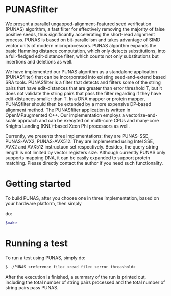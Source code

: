 # **PUNASfilter**

We present a parallel ungapped-alignment-featured seed verification (PUNAS) algorithm,
a fast filter for effectively removing the majority of false positive seeds, thus significantly 
accelerating the short-read alignment process. PUNAS is based on bit-parallelism and takes
advantage of SIMD vector units of modern microprocessors.  PUNAS algorithm expands the basic Hamming 
distance computation, which only detects substitutions, into a full-fledged edit-distance filter, which 
counts not only substitutions but insertions and deletions as well. 

We have implemented our PUNAS algorithm as a standalone application (PUNASfilter) that can be 
incorporated into existing seed-and-extend based SRA tools. PUNASfilter is a filter that detects and 
filters some of the string pairs that have edit-distances that are greater than error threshold T, but it 
does not validate the string pairs that pass the filter regarding if they have edit-distances smaller than 
T. In a DNA mapper or protein mapper, PUNASfilter should then be extended by a more expensive DP-based alignment method. The PUNASfilter application is written in OpenMPaugmented C++. Our implementation employs a vectorize-and-scale approach and can be execyted on multi-core CPUs and many-core Knights Landing (KNL)-based Xeon Phi processors as well.

Currently, we presents three implementations: they are PUNAS-SSE, PUNAS-AVX2, PUNAS-AVX512. They are 
implemented using Intel SSE, AVX2 and AVX512 instructuon set respectively. Besides, the query string 
length is not limited by vector registers size. Although currently PUNAS only supports mapping DNA, it can 
be easily expanded to support protein matching. Please directly contact the author if you need such 
functionality. 

# **Getting started**

To build PUNAS, after you choose one in three implementation, based on your hardware platform, then simply 

do:
```bash
$make
```
# **Running a test**

To run a test using PUNAS, simply do:

```bash
$ ./PUNAS <reference file> <read file> <error threashold>
```
After the execution is finished, a summary of the run is printed out, including the total number of string 
pairs processed and the total number of string pairs pass PUNAS.



